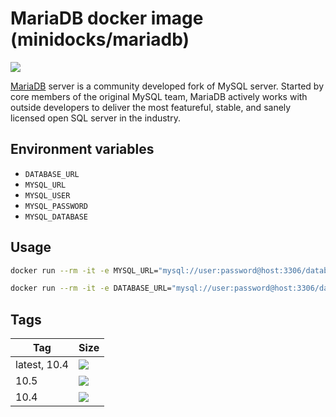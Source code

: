 MariaDB docker image (minidocks/mariadb)
========================================

![](https://upload.wikimedia.org/wikipedia/commons/c/c9/MariaDB_Logo.png)

[MariaDB](https://mariadb.org/) server is a community developed fork of MySQL server. Started by core members of the
original MySQL team, MariaDB actively works with outside developers to deliver the most featureful, stable, and sanely
licensed open SQL server in the industry.

Environment variables
---------------------

- `DATABASE_URL`
- `MYSQL_URL`
- `MYSQL_USER`
- `MYSQL_PASSWORD`
- `MYSQL_DATABASE`

Usage
-----

```bash
docker run --rm -it -e MYSQL_URL="mysql://user:password@host:3306/database_name" minidocks/mariadb
```

```bash
docker run --rm -it -e DATABASE_URL="mysql://user:password@host:3306/database_name" minidocks/mariadb
```

Tags
----

 Tag          | Size
 ------------ | ----
 latest, 10.4 | ![](https://img.shields.io/docker/image-size/minidocks/mariadb/latest?style=flat-square&logo=docker&label=size)
 10.5         | ![](https://img.shields.io/docker/image-size/minidocks/mariadb/10.5?style=flat-square&logo=docker&label=size)
 10.4         | ![](https://img.shields.io/docker/image-size/minidocks/mariadb/10.4?style=flat-square&logo=docker&label=size)
